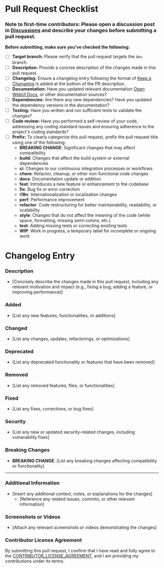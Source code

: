# Pull Request Checklist

### Note to first-time contributors: Please open a discussion post in [Discussions](https://github.com/open-webui/open-webui/discussions) and describe your changes before submitting a pull request.

**Before submitting, make sure you've checked the following:**

- [ ] **Target branch:** Please verify that the pull request targets the `dev` branch.
- [ ] **Description:** Provide a concise description of the changes made in this pull request.
- [ ] **Changelog:** Ensure a changelog entry following the format of [Keep a Changelog](https://keepachangelog.com/) is added at the bottom of the PR description.
- [ ] **Documentation:** Have you updated relevant documentation [Open WebUI Docs](https://github.com/open-webui/docs), or other documentation sources?
- [ ] **Dependencies:** Are there any new dependencies? Have you updated the dependency versions in the documentation?
- [ ] **Testing:** Have you written and run sufficient tests to validate the changes?
- [ ] **Code review:** Have you performed a self-review of your code, addressing any coding standard issues and ensuring adherence to the project's coding standards?
- [ ] **Prefix:** To clearly categorize this pull request, prefix the pull request title using one of the following:
  - **BREAKING CHANGE**: Significant changes that may affect compatibility
  - **build**: Changes that affect the build system or external dependencies
  - **ci**: Changes to our continuous integration processes or workflows
  - **chore**: Refactor, cleanup, or other non-functional code changes
  - **docs**: Documentation update or addition
  - **feat**: Introduces a new feature or enhancement to the codebase
  - **fix**: Bug fix or error correction
  - **i18n**: Internationalization or localization changes
  - **perf**: Performance improvement
  - **refactor**: Code restructuring for better maintainability, readability, or scalability
  - **style**: Changes that do not affect the meaning of the code (white space, formatting, missing semi-colons, etc.)
  - **test**: Adding missing tests or correcting existing tests
  - **WIP**: Work in progress, a temporary label for incomplete or ongoing work

# Changelog Entry

### Description

- [Concisely describe the changes made in this pull request, including any relevant motivation and impact (e.g., fixing a bug, adding a feature, or improving performance)]

### Added

- [List any new features, functionalities, or additions]

### Changed

- [List any changes, updates, refactorings, or optimizations]

### Deprecated

- [List any deprecated functionality or features that have been removed]

### Removed

- [List any removed features, files, or functionalities]

### Fixed

- [List any fixes, corrections, or bug fixes]

### Security

- [List any new or updated security-related changes, including vulnerability fixes]

### Breaking Changes

- **BREAKING CHANGE**: [List any breaking changes affecting compatibility or functionality]

---

### Additional Information

- [Insert any additional context, notes, or explanations for the changes]
  - [Reference any related issues, commits, or other relevant information]

### Screenshots or Videos

- [Attach any relevant screenshots or videos demonstrating the changes]

### Contributor License Agreement

By submitting this pull request, I confirm that I have read and fully agree to the [CONTRIBUTOR_LICENSE_AGREEMENT](CONTRIBUTOR_LICENSE_AGREEMENT), and I am providing my contributions under its terms.
